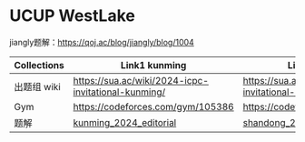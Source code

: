 # UCUP WestLake

jiangly题解：<https://qoj.ac/blog/jiangly/blog/1004>

| Collections | Link1 kunming                                       | Link2 shandong                                       |
| ----------- | --------------------------------------------------- | ---------------------------------------------------- |
| 出题组 wiki | <https://sua.ac/wiki/2024-icpc-invitational-kunming/> | <https://sua.ac/wiki/2024-ccpc-invitational-shandong/> |
| Gym         | <https://codeforces.com/gym/105386>                   | <https://codeforces.com/gym/105385>                    |
| 题解        | [kunming_2024_editorial](./kunming_2024_editorial)  | [shandong_2024_editorial](./shandong_2024_editorial) |
